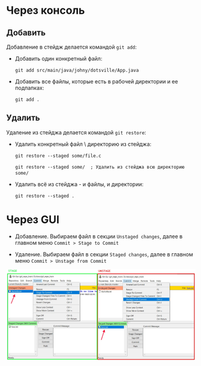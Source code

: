 # Через консоль

## Добавить

Добавление в стейдж делается командой `git add`:

* Добавить один конкретный файл:

  ```
  git add src/main/java/johny/dotsville/App.java
  ```

* Добавить все файлы, которые есть в рабочей директории и ее подпапках:

  ```
  git add .
  ```

## Удалить

Удаление из стейджа делается командой `git restore`:

* Удалить конкретный файл \ директорию из стейджа:

  ```
  git restore --staged some/file.c
  ```
  
  ```
  git restore --staged some/  ; Удалить из стейджа всю директорию some/
  ```
  
* Удалить всё из стейджа - и файлы, и директории:

  ```
  git restore --staged .
  ```

# Через GUI

* Добавление. Выбираем файл в секции `Unstaged changes`, далее в главном меню `Commit > Stage to Commit`

* Удаление. Выбираем файл в секции `Staged changes`, далее в главном меню `Commit > Unstage from Commit`

<img src="img/gui-stage-unstage.jpg" alt="gui-stage-unstage"  />

